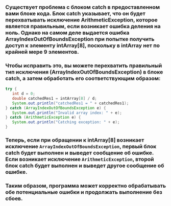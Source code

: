 ﻿### Существует проблема с блоком catch в предоставленном вами блоке кода. Блок catch указывает, что он будет перехватывать исключение ArithmeticException, которое является правильным, если возникает ошибка деления на ноль. Однако на самом деле выдается ошибка ArrayIndexOutOfBoundsException при попытке получить доступ к элементу intArray[8], поскольку в intArray нет по крайней мере 9 элементов.

### Чтобы исправить это, вы можете перехватить правильный тип исключения (ArrayIndexOutOfBoundsException) в блоке catch, а затем обработать его соответствующим образом:
```Java
try {
   int d = 0;
   double catchedRes1 = intArray[8] / d;
   System.out.println("catchedRes1 = " + catchedRes1);
} catch (ArrayIndexOutOfBoundsException e) {
   System.out.println("Invalid array index: " + e);
} catch (ArithmeticException e) {
   System.out.println("Catching exception: " + e);
}
```

### Теперь, если при обращении к intArray[8] возникает исключение `ArrayIndexOutOfBoundsException`, первый блок catch будет выполнен и выведет сообщение об ошибке. Если возникает исключение `ArithmeticException`, второй блок catch будет выполнен и выведет другое сообщение об ошибке.

### Таким образом, программа может корректно обрабатывать обе потенциальные ошибки и продолжать выполнение без сбоев.